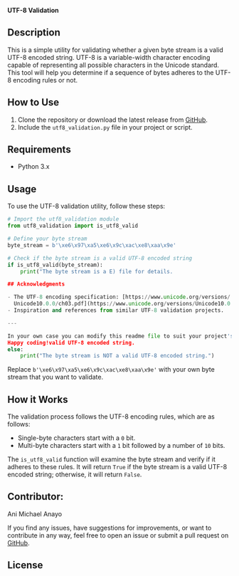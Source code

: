 **UTF-8 Validation**

## Description

This is a simple utility for validating whether a given byte stream is a
valid UTF-8 encoded string. UTF-8 is a variable-width character encoding capable of
representing all possible characters in the Unicode standard. This tool will
help you determine if a sequence of bytes adheres to the UTF-8 encoding rules or not.

## How to Use

1. Clone the repository or download the latest release from [GitHub](https://github.com/your-username/utf8-validation).
2. Include the `utf8_validation.py` file in your project or script.

## Requirements

- Python 3.x

## Usage

To use the UTF-8 validation utility, follow these steps:

```python
# Import the utf8_validation module
from utf8_validation import is_utf8_valid

# Define your byte stream
byte_stream = b'\xe6\x97\xa5\xe6\x9c\xac\xe8\xaa\x9e'

# Check if the byte stream is a valid UTF-8 encoded string
if is_utf8_valid(byte_stream):
    print("The byte stream is a E) file for details.

## Acknowledgments

- The UTF-8 encoding specification: [https://www.unicode.org/versions/
  Unicode10.0.0/ch03.pdf](https://www.unicode.org/versions/Unicode10.0.0/ch03.pdf)
- Inspiration and references from similar UTF-8 validation projects.

---

In your own case you can modify this readme file to suit your project's specific needs
Happy coding!valid UTF-8 encoded string.
else:
    print("The byte stream is NOT a valid UTF-8 encoded string.")
```

Replace `b'\xe6\x97\xa5\xe6\x9c\xac\xe8\xaa\x9e'` with your own byte stream that you want to validate.

## How it Works

The validation process follows the UTF-8 encoding rules, which are as follows:

- Single-byte characters start with a `0` bit.
- Multi-byte characters start with a `1` bit followed by a number of `10` bits.

The `is_utf8_valid` function will examine the byte stream and verify if
it adheres to these rules. It will return `True` if the byte stream is
a valid UTF-8 encoded string; otherwise, it will return `False`.

## Contributor:
Ani Michael Anayo

If you find any issues, have suggestions for improvements, or want to
contribute in any way, feel free to open an issue or submit a pull request
on [GitHub](https://github.com/AniKanayo/utf8-validation).

## License
